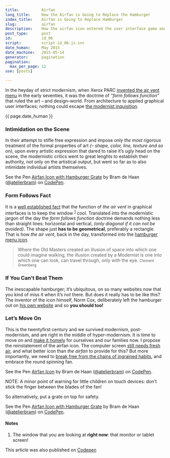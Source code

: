 ```yaml
---
title:          Airfan
long_title:     How the Airfan is Going to Replace the Hamburger
index_title:    Airfan is Going to Replace Hamburger
slug:           airfan
description:    How the airfan icon entered the user interface game and came out on top of the competition
post_type:      post
id:             id_06
script:         script-id_06-js.inc
date_human:     May 2015
date_machine:   2015-05-14
generator:      pagination
pagination:
  max_per_page: 12
use: [posts]

---
```


<span class="dropcap">I</span>n the heyday of strict modernism, when Xerox PARC [invented the air vent menu](https://vimeo.com/61556918#t=1265s) in the early seventies, it was the doctrine of _“form follows function”_ that ruled the art – and design–world. From architecture to applied graphical user interfaces; nothing could escape [the modernist inquisition](https://www.dukeupress.edu/Modern-Inquisitions).
<p class="publication-list__item__meta"><time datetime="{{ page.date_machine }}">{{ page.date_human }}</time></p>

### Intimidation on the Scene
In their attempt to stifle free expression and impose only _the most rigorous_ treatment of the formal properties of art _(– shape, color, line, texture and so on)_, upon every artistic expression that dared to raise it’s ugly head on the scene, the modernistic critics went to great lenghts to establish their authority, not only on the artistical output, but went so far as to also intimidate individual artists themselves.

<p data-height="500" data-theme-id="71" data-slug-hash="QjwYXd" data-default-tab="result" data-user="atelierbram" data-embed-version="2" class='codepen'>See the Pen <a href='http://codepen.io/atelierbram/pen/bdwxrx/'>Airfan Icon with Hamburger Grate</a> by Bram de Haan (<a href='http://codepen.io/atelierbram'>@atelierbram</a>) on <a href='http://codepen.io'>CodePen</a>.</p>
<script async src="//assets.codepen.io/assets/embed/ei.js"></script> 

### Form Follows Fact
It is a [well established fact](https://www.evernote.com/shard/s207/sh/022f2237-4b4f-4096-87f2-053acd228c2d/ede2672bc3f39a1b0232f84e01ca0a83) that the function of _the air vent_ in graphical interfaces is to keep the window <sup><a href="#note-1" class="sup-link" id="supLink1">1</a></sup> cool. Translated into the modernistic jargon of the day the _form follows function_ doctrine demands nothing less than straight lines: horizontal and vertical, _(only diagonal if it can not be avoided)_. The shape just **has to be geometrical**, preferably a rectangle. That is how _the air vent_, back in the day, transformed into the [hamburger menu icon](http://codepen.io/tag/hamburger).

> Where the Old Masters created an illusion of space into which one could imagine walking, the illusion created by a Modernist is one into which one can look, can travel through, only with the eye. <small class="small author">Clement Greenberg</small>

### If You Can’t Beat Them
The inescapable hamburger; it’s ubiquitous, on so many websites now that you kind of miss it when it’s _not_ there. But does it really has to be like this? The inventor of the icon himself, Norm Cox, deliberately left the hamburger out on [his own website](http://www.coxhall.com/product-folio.html) and so **you should too!**

### Let’s Move On
This is the twentyfirst century and we survived modernism, post-modernism, and are right in the middle of hyper-modernism. It is time to move on and [make it homely](http://frankchimero.com/writing//make-it-homely/) for ourselves and our families now. I propose the reinstatement of the airfan icon. The computer screen [still needs fresh air](http://hanselminutes.com/), and what better icon than _the airfan_ to provide for this? But more importantly, we need to [break free from the chains of ingrained habits](https://medium.com/cool-code-pal/how-node-js-is-going-to-replace-javascript-cf72b588b1b), and embrace the round spinning fan.

<p data-height="128" data-theme-id="71" data-slug-hash="eNzKgE" data-default-tab="result" data-user="atelierbram" data-embed-version="2" class='codepen'>See the Pen <a href='http://codepen.io/atelierbram/pen/eNzKgE/'>Airfan Icon</a> by Bram de Haan (<a href='http://codepen.io/atelierbram'>@atelierbram</a>) on <a href='http://codepen.io'>CodePen</a>.</p>
<script async src="//assets.codepen.io/assets/embed/ei.js"></script>

<span class="note">NOTE: A minor point of warning for little children on touch devices: don’t stick the finger between the blades of the fan!</span>

So alternatively, put a grate on top for safety.

<p data-height="128" data-theme-id="71" data-slug-hash="RWNvqz" data-default-tab="result" data-user="atelierbram" data-embed-version="2" class='codepen'>See the Pen <a href='http://codepen.io/atelierbram/pen/bdwxrx/'>Airfan Icon with Hamburger Grate</a> by Bram de Haan (<a href='http://codepen.io/atelierbram'>@atelierbram</a>) on <a href='http://codepen.io'>CodePen</a>.</p>
<script async src="//assets.codepen.io/assets/embed/ei.js"></script>

#### Notes
1. <span id="note-1">The window that you are looking at **right now**: that monitor or tablet screen!</span>

<span class="note">This article was also published on [Codepen](http://codepen.io/atelierbram/post/airfan)</span>
